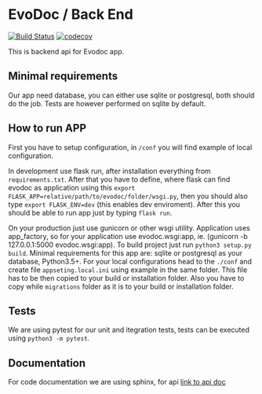 # EvoDoc / Back End
[![Build Status](https://travis-ci.org/evo-doc/back-end.svg?branch=master)](https://travis-ci.org/evo-doc/back-end)
[![codecov](https://codecov.io/gh/evo-doc/back-end/branch/master/graph/badge.svg)](https://codecov.io/gh/evo-doc/back-end)

This is backend api for Evodoc app.

## Minimal requirements

Our app need database, you can either use sqlite or postgresql, both should do the job. Tests are however performed on sqlite by default.

## How to run APP

First you have to setup configuration, in `/conf` you will find example of local configuration.

In development use flask run, after installation everything from `requirements.txt`. After that you have to define, where flask can find evodoc as application using this `export FLASK_APP=relative/path/to/evodoc/folder/wsgi.py`, then you should also type `export FLASK_ENV=dev` (this enables dev enviroment). After this you should be able to run app just by typing `flask run`.

On your production just use gunicorn or other wsgi utility. Application uses app_factory, so for your application use evodoc.wsgi:app, ie. (gunicorn -b 127.0.0.1:5000 evodoc.wsgi:app). To build project just run `python3 setup.py build`. Minimal requirements for this app are: sqlite or postgresql as your database, Python3.5+. For your local configurations head to the `./conf` and create file `appseting.local.ini` using example in the same folder. This file has to be then copied to your build or installation folder. Also you have to copy while `migrations` folder as it is to your build or installation folder.

## Tests

We are using pytest for our unit and itegration tests, tests can be executed using `python3 -m pytest`.

## Documentation

For code documentation we are using sphinx, for api [link to api doc](https://evodoc.docs.apiary.io/)

